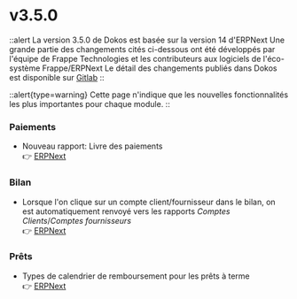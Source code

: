 # v3.5.0

::alert
La version 3.5.0 de Dokos est basée sur la version 14 d'ERPNext
Une grande partie des changements cités ci-dessous ont été développés par l'équipe de Frappe Technologies et les contributeurs aux logiciels de l'éco-système Frappe/ERPNext
Le détail des changements publiés dans Dokos est disponible sur [Gitlab](https://gitlab.com/dokos/dokos/-/releases/v3.5.0)
::

::alert{type=warning}
Cette page n'indique que les nouvelles fonctionnalités les plus importantes pour chaque module.
::


### Paiements

- Nouveau rapport: Livre des paiements  
:point_right: [ERPNext](https://github.com/frappe/erpnext/pull/32651)


### Bilan

- Lorsque l'on clique sur un compte client/fournisseur dans le bilan, on est automatiquement renvoyé vers les rapports *Comptes Clients*/*Comptes fournisseurs*  
:point_right: [ERPNext](https://github.com/frappe/erpnext/pull/32529)


### Prêts

- Types de calendrier de remboursement pour les prêts à terme  
:point_right: [ERPNext](https://github.com/frappe/erpnext/pull/32424)

